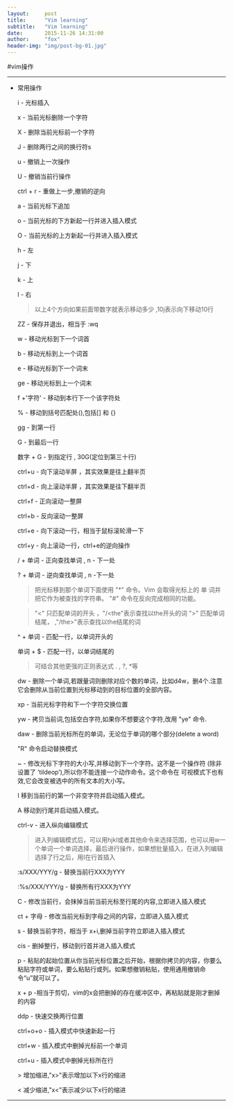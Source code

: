 ```yaml
---
layout:     post
title:      "Vim learning"
subtitle:   "Vim learning"
date:       2015-11-26 14:31:00
author:     "fox"
header-img: "img/post-bg-01.jpg"
---
```


#vim操作
***


*	常用操作

	i - 光标插入
	
	x - 当前光标删除一个字符
	
	X - 删除当前光标前一个字符
	
	J - 删除两行之间的换行符s
	
	u - 撤销上一次操作
	
	U - 撤销当前行操作
	
	ctrl + r - 重做上一步,撤销的逆向
	
	a - 当前光标下追加
	
	o - 当前光标的下方新起一行并进入插入模式
	
	O - 当前光标的上方新起一行并进入插入模式
	
	h - 左
	 
	j - 下

	k - 上
	
	l - 右
			
	>	以上4个方向如果前面带数字就表示移动多少 ,10j表示向下移动10行
	
	ZZ - 保存并退出，相当于 :wq
	
	w - 移动光标到下一个词首
	
	b - 移动光标到上一个词首 
	
	e - 移动光标到下一个词末
	
	ge - 移动光标到上一个词末
	
	f +'字符' - 移动到本行下一个该字符处 
	
	% - 移动到括号匹配处(),包括[] 和 {}
	
	gg - 到第一行
	
	G  - 到最后一行
	
	数字 + G - 到指定行 , 30G(定位到第三十行)
	
	ctrl+u - 向下滚动半屏 ，其实效果是往上翻半页
	
	ctrl+d - 向上滚动半屏 ，其实效果是往下翻半页
	
	ctrl+f - 正向滚动一整屏
	
	ctrl+b - 反向滚动一整屏
	
	ctrl+e - 向下滚动一行，相当于鼠标滚轮滑一下
	
	ctrl+y - 向上滚动一行，ctrl+e的逆向操作
	
	/ + 单词 -  正向查找单词 , n - 下一处
	
	? + 单词 - 逆向查找单词 , n -下一处
	
	>把光标移到那个单词下面使用 "*" 命令。Vim 会取得光标上的 单	词并把它作为被查找的字符串。	"#" 命令在反向完成相同的功能。
	
	> "\<" 只匹配单词的开头 ，"/\<the"表示查找以the开头的词
	> "\>" 匹配单词结尾， ,"/the\>"表示查找以the结尾的词
	
	^ + 单词 - 匹配一行，以单词开头的
	
	单词 + $ - 匹配一行，以单词结尾的
	
	> 可结合其他更强的正则表达式 . , ?, *等
	
	dw - 删除一个单词,若跟量词则删除对应个数的单词，比如d4w，删4个.注意它会删除从当前位置到光标移动到的目标位置的全部内容。
	
	xp - 当前光标字符和下一个字符交换位置
	
	yw - 拷贝当前词,包括空白字符,如果你不想要这个字符,改用 "ye" 命令.
	
	daw - 删除当前光标所在的单词，无论位于单词的哪个部分(delete  a word)
	
	"R" 命令启动替换模式
	
	~ - 修改光标下字符的大小写,并移动到下一个字符。这不是一个操作符 (除非设置了 ’tildeop’),所以你不能连接一个动作命令。这个命令在 可视模式下也有效,它会改变被选中的所有文本的大小写。	I 移到当前行的第一个非空字符并启动插入模式。 

	A 移动到行尾并启动插入模式。
	
	ctrl-v - 进入纵向编辑模式
	>进入列编辑模式后，可以用hjkl或者其他命令来选择范围，也可以用w一个单词一个单词选择，最后进行操作，如果想批量插入，在进入列编辑选择了行之后，用I在行首插入
	
	:s/XXX/YYY/g - 替换当前行XXX为YYY
	
	:%s/XXX/YYY/g - 替换所有行XXX为YYY
	
	C - 修改当前行，会抹掉当前当前光标至行尾的内容,立即进入插入模式
	
	ct + 字母 - 修改当前光标到字母之间的内容，立即进入插入模式
	
	s - 替换当前字符，相当于 x+i,删掉当前字符立即进入插入模式
	
	cis - 删掉整行，移动到行首并进入插入模式
	
	p - 粘贴的起始位置从你当前光标位置之后开始，根据你拷贝的内容，你要么粘贴字符或单词，要么粘贴行或列。如果想撤销粘贴，使用通用撤销命令“u”就可以了。
	
	x + p -相当于剪切，vim的x会把删掉的存在缓冲区中，再粘贴就是刚才删掉的内容
	
	ddp - 快速交换两行位置
	
	ctrl+o+o - 插入模式中快速新起一行
	
	ctrl+w - 插入模式中删掉光标前一个单词
	
	ctrl+u - 插入模式中删掉光标所在行
	
	\>	增加缩进,"x>"表示增加以下x行的缩进

	\<	减少缩进,"x<"表示减少以下x行的缩进


***


	
